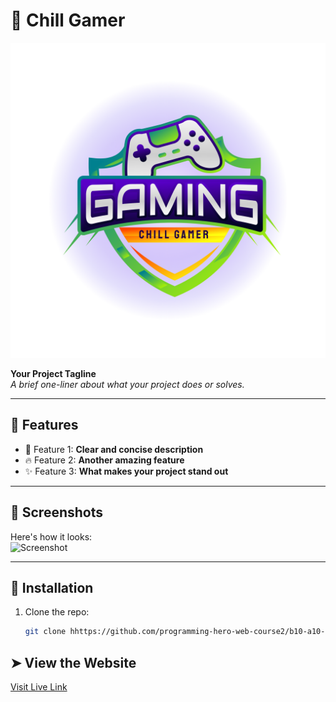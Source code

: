 # 🌟 Chill Gamer

![Project Logo](./src/assets/Game%20logo.png "Project Logo")

**Your Project Tagline**  
_A brief one-liner about what your project does or solves._

---

## 🚀 Features

- 🌈 Feature 1: **Clear and concise description**
- 🔥 Feature 2: **Another amazing feature**
- ✨ Feature 3: **What makes your project stand out**

---

## 📸 Screenshots

Here's how it looks:  
![Screenshot](https://via.placeholder.com/600x300 "Screenshot Example")

---

## 🔧 Installation

1. Clone the repo:
   ```bash
   git clone hhttps://github.com/programming-hero-web-course2/b10-a10-client-side-AshrafulPatHan.git
## ➤ View the Website
[Visit Live Link](https://www.google.com)

